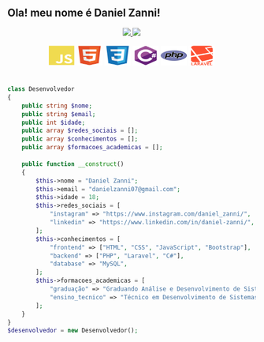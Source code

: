 ## Ola! meu nome é Daniel Zanni!

<div align="center">
    <a  href="https://github.com/Dan1elz">
        <img height="140em" src="https://github-readme-stats.vercel.app/api?username=Dan1elz&theme=date_night&show_icons=true"/>
        <img height="140em" src="https://github-readme-stats.vercel.app/api/top-langs/?username=Dan1elz&layout=compact&langs_count=6&theme=date_night"/> 
    </a> 
    <div style="display: inline_block"><br>
  <img align="center" alt="Dan1elz-Js" height="40" width="53" src="https://raw.githubusercontent.com/devicons/devicon/master/icons/javascript/javascript-plain.svg">
  <img align="center" alt="Dan1elz-HTML" height="40" width="53" src="https://raw.githubusercontent.com/devicons/devicon/master/icons/html5/html5-original.svg">
  <img align="center" alt="Dan1elz-CSS" height="40" width="53" src="https://raw.githubusercontent.com/devicons/devicon/master/icons/css3/css3-original.svg">
  <img align="center" alt="Dan1elz-Csharp" height="40" width="53" src="https://raw.githubusercontent.com/devicons/devicon/master/icons/csharp/csharp-original.svg">
  <img align="center" alt="Dan1elz-PHP" height="40" width="53" src="https://raw.githubusercontent.com/devicons/devicon/master/icons/php/php-original.svg">
  <img align="center" alt="Dan1elz-Laravel" height="40" width="53" src="https://raw.githubusercontent.com/devicons/devicon/master/icons/laravel/laravel-plain-wordmark.svg">
</div>
</div>






# 

```php
class Desenvolvedor
{
    public string $nome;
    public string $email;
    public int $idade;
    public array $redes_sociais = [];
    public array $conhecimentos = [];
    public array $formacoes_academicas = [];

    public function __construct()
    {
        $this->nome = "Daniel Zanni";
        $this->email = "danielzanni07@gmail.com";
        $this->idade = 18;
        $this->redes_sociais = [
            "instagram" => "https://www.instagram.com/daniel_zanni/",
            "linkedin" => "https://www.linkedin.com/in/daniel-zanni/",
        ];
        $this->conhecimentos = [
            "frontend" => ["HTML", "CSS", "JavaScript", "Bootstrap"],
            "backend" => ["PHP", "Laravel", "C#"],
            "database" => "MySQL",
        ];
        $this->formacoes_academicas = [
            "graduação" => "Graduando Análise e Desenvolvimento de Sistemas",
            "ensino_tecnico" => "Técnico em Desenvolvimento de Sistemas",
        ];
    }
}
$desenvolvedor = new Desenvolvedor();
```

 
<!--
**Dan1elz/Dan1elz** is a ✨ _special_ ✨ repository because its `README.md` (this file) appears on your GitHub profile.

Here are some ideas to get you started:

- 🔭 I’m currently working on ...
- 🌱 I’m currently learning ...
- 👯 I’m looking to collaborate on ...
- 🤔 I’m looking for help with ...
- 💬 Ask me about ...
- 📫 How to reach me: ...
- 😄 Pronouns: ...
- ⚡ Fun fact: ...
-->
